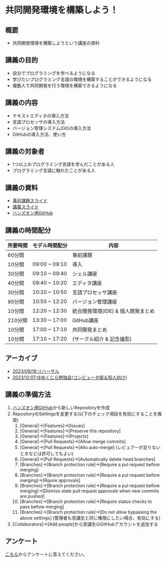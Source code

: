 # 共同開発環境を構築しよう！
## 概要
- 共同開発環境を構築しようという講座の資料

## 講義の目的
- 自分でプログラミングを学べるようになる
- 学びたいプログラミング言語の環境を構築することができるようになる
- 複数人で共同開発を行う環境を構築できるようになる

## 講義の内容
- テキストエディタの導入方法
- 言語プロセッサの導入方法
- バージョン管理システム(Git)の導入方法
- GitHubの導入方法、使い方

## 講義の対象者
- 1つ以上のプログラミング言語を学んだことがある人
- プログラミング言語に触れたことがある人

## 講義の資料
- [事前課題スライド](./LectureMaterials_Pre-challenge.pdf)
- [講義スライド](./LectureMaterials.pdf)
- [ハンズオン用GitHub](https://github.com/sotarokashiuchi/JDEL-HunsOn-Golang)

## 講義の時間配分
|所要時間|モデル時間配分|内容|
|---|---|---|
|60分間|                |事前課題|
|10分間|09:00 ~ 09:10   |導入|
|30分間|09:10 ~ 09:40   |シェル講座|
|40分間|09:40 ~ 10:20   |エディタ講座|
|30分間|10:20 ~ 10:50   |言語プロセッサ講座|
|90分間|10:50 ~ 12:20   |バージョン管理講座|
|10分間|12:20 ~ 12:30   |統合開発環境(IDE) & 個人開発まとめ|
|210分間|13:30 ~ 17:00  |GitHub講座|
|10分間|17:00 ~ 17:10   |共同開発まとめ|
|10分間|17:10 ~ 17:20   |(サークル紹介 & 記念撮影)|

## アーカイブ
- [2023/09/16:リハーサル](https://github.com/sotarokashiuchi/JDEL-HunsOn-20230916)
- [2023/12:07:ゆめくじら勉強会(コンピュータ部＆知人向け)](https://github.com/sotarokashiuchi/JDEL-HunsOn-20231207)

## 講義の準備方法
1. [ハンズオン用GitHub](https://github.com/sotarokashiuchi/JDEL-HunsOn-Golang)から新しいRepositoryを作成
1. RepositoryのSettingsを変更する(以下のチェック項目を有効にすることを推奨)
    1. [General]->[Features]->[Issues]
    1. [General]->[Features]->[Preserve this repository]
    1. [General]->[Features]->[Projects]
    1. [General]->[Pull Requests]->[Allow  merge commits]
    1. [General]->[Pull Requests]->[Allo auto-merge] (レビュアーが足りないときなどは許可してもよい)
    1. [General]->[Pull Requests]->[Automatically delete head branches]
    1. [Branches]->[Branch protection rule]->[Require a pul request before merging]
    1. [Branches]->[Branch protection rule]->[Require a pul request before merging]->[Rquire approvals]
    1. [Branches]->[Branch protection rule]->[Require a pul request before merging]->[Dismiss state pull request approvals when new commits are pushed]
    1. [Branches]->[Branch protection rule]->[Require status checks to pass before merging]
    1. [Branches]->[Branch protection rule]->[Do not allow bypassing the above settings] (管理者も受講生と同じ権限にしたい場合、有効にする)
1. [Collaborators]->[Add people]から受講生のGitHubアカウントを追加する

## アンケート
[こちら](https://forms.gle/ArHWYLq2scbswyLs5)からアンケートに答えてください。
